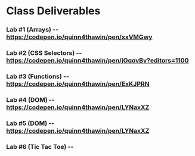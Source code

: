 # Class Deliverables

### Lab #1 (Arrays) -- https://codepen.io/quinn4thawin/pen/xxVMGwy

### Lab #2 (CSS Selectors) -- https://codepen.io/quinn4thawin/pen/jOqovBv?editors=1100

### Lab #3 (Functions) -- https://codepen.io/quinn4thawin/pen/ExKJPRN

### Lab #4 (DOM) -- https://codepen.io/quinn4thawin/pen/LYNaxXZ

### Lab #5 (DOM) -- https://codepen.io/quinn4thawin/pen/LYNaxXZ

### Lab #6 (Tic Tac Toe) --  
